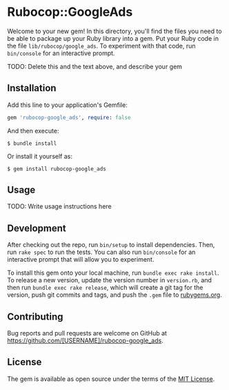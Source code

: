 # Rubocop::GoogleAds

Welcome to your new gem! In this directory, you'll find the files you need to be able to package up your Ruby library into a gem. Put your Ruby code in the file `lib/rubocop/google_ads`. To experiment with that code, run `bin/console` for an interactive prompt.

TODO: Delete this and the text above, and describe your gem

## Installation

Add this line to your application's Gemfile:

```ruby
gem 'rubocop-google_ads', require: false
```

And then execute:

    $ bundle install

Or install it yourself as:

    $ gem install rubocop-google_ads

## Usage

TODO: Write usage instructions here

## Development

After checking out the repo, run `bin/setup` to install dependencies. Then, run `rake spec` to run the tests. You can also run `bin/console` for an interactive prompt that will allow you to experiment.

To install this gem onto your local machine, run `bundle exec rake install`. To release a new version, update the version number in `version.rb`, and then run `bundle exec rake release`, which will create a git tag for the version, push git commits and tags, and push the `.gem` file to [rubygems.org](https://rubygems.org).

## Contributing

Bug reports and pull requests are welcome on GitHub at https://github.com/[USERNAME]/rubocop-google_ads.


## License

The gem is available as open source under the terms of the [MIT License](https://opensource.org/licenses/MIT).
